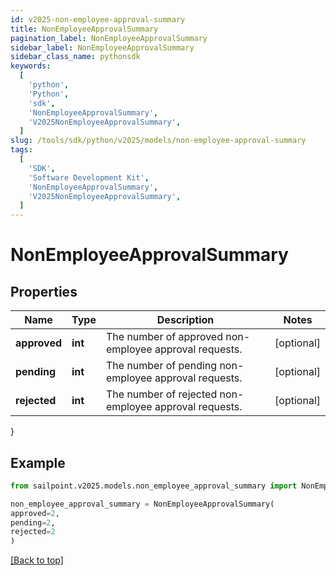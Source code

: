 ```yaml
---
id: v2025-non-employee-approval-summary
title: NonEmployeeApprovalSummary
pagination_label: NonEmployeeApprovalSummary
sidebar_label: NonEmployeeApprovalSummary
sidebar_class_name: pythonsdk
keywords:
  [
    'python',
    'Python',
    'sdk',
    'NonEmployeeApprovalSummary',
    'V2025NonEmployeeApprovalSummary',
  ]
slug: /tools/sdk/python/v2025/models/non-employee-approval-summary
tags:
  [
    'SDK',
    'Software Development Kit',
    'NonEmployeeApprovalSummary',
    'V2025NonEmployeeApprovalSummary',
  ]
---
```


# NonEmployeeApprovalSummary

## Properties

| Name | Type | Description | Notes |
| --- | --- | --- | --- |
| **approved** | **int** | The number of approved non-employee approval requests. | [optional] |
| **pending** | **int** | The number of pending non-employee approval requests. | [optional] |
| **rejected** | **int** | The number of rejected non-employee approval requests. | [optional] |

}

## Example

```python
from sailpoint.v2025.models.non_employee_approval_summary import NonEmployeeApprovalSummary

non_employee_approval_summary = NonEmployeeApprovalSummary(
approved=2,
pending=2,
rejected=2
)

```

[[Back to top]](#)

